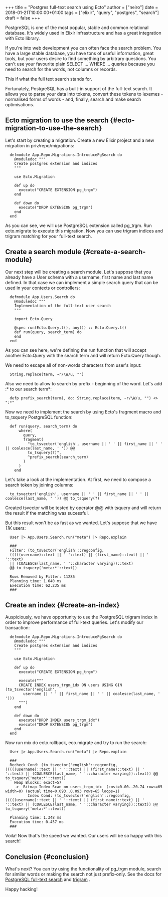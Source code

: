 +++
title = "Postgres full-text search using Ecto"
author = ["neiro"]
date = 2018-01-21T10:00:00+01:00
tags = ["elixir", "query", "postgres", "search"]
draft = false
+++

PostgreSQL is one of the most popular, stable and common relational
database. It's widely used in Elixir infrastructure and has a great
integration with Ecto library.

If you're into web development you can often face the search problem.
You have a large stable database, you have tons of useful information,
great tools, but your users desire to find something by arbitrary
questions. You can't use your favourite plain SELECT ... WHERE ...
queries because you need to search for the words, not columns or
records.

This if what the full text search stands for.

Fortunately, PostgreSQL has a built-in support of the full-text search.
It allows you to parse your data into tokens, convert these tokens to
lexemes - normalised forms of words - and, finally, search and make
search optimisations.


## Ecto migration to use the search {#ecto-migration-to-use-the-search}

Let's start by creating a migration. Create a new Elixir project and a
new migration in priv/repo/migrations:

```text
  defmodule App.Repo.Migrations.IntroducePgSearch do
    @moduledoc """
    Create postgres extension and indices
    """

    use Ecto.Migration

    def up do
      execute("CREATE EXTENSION pg_trgm")
    end

    def down do
      execute("DROP EXTENSION pg_trgm")
    end
  end
```

As you can see, we will use PostgreSQL extension called pg_trgm. Run
ecto.migrate to execute this migration. Now you can use trigram indices
and trigram matching for your full-text search.


## Create a search module {#create-a-search-module}

Our next step will be creating a search module. Let's suppose that you
already have a User schema with a username, first name and last name
defined. In that case we can implement a simple search query that can be
used in your contexts or controllers:

```text
  defmodule App.Users.Search do
    @moduledoc """
    Implementation of the full-text user search
    """

    import Ecto.Query

    @spec run(Ecto.Query.t(), any()) :: Ecto.Query.t()
    def run(query, search_term) do
    end
  end
```

As you can see here, we're defining the run function that will accept
another Ecto.Query with the search term and will return Ecto.Query
though.

We need to escape all of non-words characters from user's input:

```text
  String.replace(term, ~r/\W/u, "")
```

Also we need to allow to search by prefix - beginning of the word. Let's
add :\* to our search term\*:

```text
  defp prefix_search(term), do: String.replace(term, ~r/\W/u, "") <> ":*"
```

Now we need to implement the search by using Ecto's fragment macro and
to_tsquery PostgreSQL function:

```text
  def run(query, search_term) do
      where(
        query,
        fragment(
          "to_tsvector('english', username || ' ' || first_name || ' ' || coalesce(last_name, ' ')) @@
          to_tsquery(?)",
          ^prefix_search(search_term)
        )
      )
    end
```

Let's take a look at the implementation. At first, we need to compose a
search token by joining columns:

```text
  to_tsvector('english', username || ' ' || first_name || ' ' || coalesce(last_name, ' ')) @@ to_tsquery(?)
```

Created tsvector will be tested by operator @@ with tsquery and will
return the result if the matching was sucessful.

But this result won't be as fast as we wanted. Let's suppose that we
have _11K_ users:

```text
  User |> App.Users.Search.run("meta") |> Repo.explain

  ###
  Filter: (to_tsvector('english'::regconfig,
  (((((username)::text || ' '::text) || (first_name)::text) || ' '::text)
  || (COALESCE(last_name, ' '::character varying))::text)
  @@ to_tsquery('meta:*'::text))

  Rows Removed by Filter: 11285
  Planning time: 1.640 ms
  Execution time: 62.235 ms
  ###
```


## Create an index {#create-an-index}

Auspiciously, we have opportunity to use the PostgreSQL trigram index in
order to improve performance of full-text queries. Let's modify our
transaction:

```text
  defmodule App.Repo.Migrations.IntroducePgSearch do
    @moduledoc """
    Create postgres extension and indices
    """

    use Ecto.Migration

    def up do
      execute("CREATE EXTENSION pg_trgm")

      execute("""
      CREATE INDEX users_trgm_idx ON users USING GIN (to_tsvector('english',
        username || ' ' || first_name || ' ' || coalesce(last_name, ' ')))
      """)
    end

    def down do
      execute("DROP INDEX users_trgm_idx")
      execute("DROP EXTENSION pg_trgm")
    end
  end
```

Now run mix do ecto.rollback, eco.migrate and try to run the search:

```text
  User |> App.Users.Search.run("meta") |> Repo.explain

  ###
  Recheck Cond: (to_tsvector('english'::regconfig, (((((username)::text || ' '::text) || (first_name)::text) || ' '::text) || (COALESCE(last_name, ' '::character varying))::text)) @@ to_tsquery('meta:*'::text))
    Heap Blocks: exact=57
    ->  Bitmap Index Scan on users_trgm_idx  (cost=0.00..20.74 rows=65 width=0) (actual time=0.093..0.093 rows=65 loops=1)
          Index Cond: (to_tsvector('english'::regconfig, (((((username)::text || ' '::text) || (first_name)::text) || ' '::text) || (COALESCE(last_name, ' '::character varying))::text)) @@ to_tsquery('meta:*'::text))

  Planning time: 1.348 ms
  Execution time: 0.457 ms
  ###
```

Voila! Now that's the speed we wanted. Our users will be so happy with
this search!


## Conclusion {#conclusion}

What's next? You can try using the functionality of pg_trgm module,
search for similar words or making the search not just prefix-only. See
the docs for
[PostgreSQL
full-text search](https://www.postgresql.org/docs/10/static/textsearch.html) and
[trigram](https://www.postgresql.org/docs/10/static/pgtrgm.html) .

Happy hacking!
